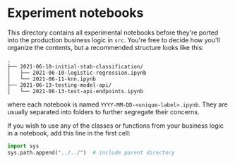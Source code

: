 # Experiment notebooks

This directory contains all experimental notebooks before they're ported into
the production business logic in `src`. You're free to decide how you'll
organize the contents, but a recommended structure looks like this:

```
.
├── 2021-06-10-initial-stab-classification/
│   ├── 2021-06-10-logistic-regression.ipynb
│   └── 2021-06-11-knn.ipynb
├── 2021-06-13-testing-model-api/
│   └── 2021-06-13-test-api-endpoints.ipynb
```

where each notebook is named `YYYY-MM-DD-<unique-label>.ipynb`. They are
usually separated into folders to further segregate their concerns.

If you wish to use any of the classes or functions from your business logic in
a notebook, add this line in the first cell:

```python
import sys
sys.path.append("../../")  # include parent directory
```
